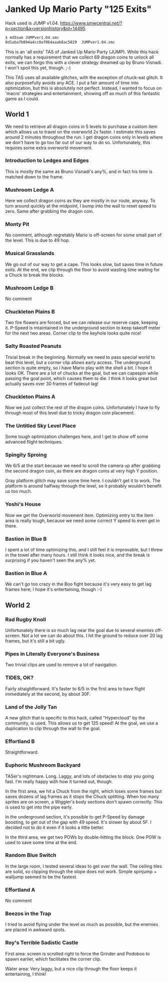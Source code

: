 # Janked Up Mario Party "125 Exits"

Hack used is JUMP v1.04. https://www.smwcentral.net/?p=section&a=versionhistory&id=14495

```bash
$ md5sum JUMPver1.04.smc 
0d1aba7b094a4cc0af064aaab8ac5829  JUMPver1.04.smc
```

This is an 'all exits' TAS of Janked Up Mario Party (JUMP). While this hack normally has a requirement that we collect 69 dragon coins to unlock all exits, we can forgo this with a clever strategy dreamed up by Bruno Visnadi. I won't spoil this yet, though. ;-)

This TAS uses all available glitches, with the exception of chuck-eat glitch. It also purposefully avoids any ACE. I put a fair amount of time into optimization, but this is absolutely not perfect. Instead, I wanted to focus on 'macro' strategies and entertainment, showing off as much of this fantastic game as I could.

## World 1

We need to retrieve all dragon coins in 5 levels to purchase a custom item which allows us to travel on the overworld 2x faster. I estimate this saves around 2 minutes throughout the run. I get dragon coins only in levels where we don't have to go too far out of our way to do so. Unfortunately, this requires some extra overworld movement. 

### Introduction to Ledges and Edges

This is mostly the same as Bruno Visnadi's any%, and in fact his time is matched down to the frame.

### Mushroom Ledge A

Here we collect dragon coins as they are mostly in our route, anyway. To turn around quickly at the midpoint, I bump into the wall to reset speed to zero. Same after grabbing the dragon coin.

### Monty Pit

No comment, although regretably Mario is off-screen for some small part of the level. This is due to 49 hop.

### Musical Grasslands

We go out of our way to get a cape. This looks slow, but saves time 
in future exits. At the end, we clip through the floor to avoid 
wasting time waiting for a Chuck to break the blocks.

### Mushroom Ledge B

No comment

### Chuckleton Plains B

Two fire flowers are forced, but we can release our reserve cape, keeping it. P-Speed is mtaintained in the underground section to keep takeoff meter for the next two areas. Corner clip to the keyhole looks quite nice!
		
### Salty Roasted Peanuts

Trivial break in the beginning. Normally we need to pass special world to beat this level, but a corner clip allows early access. The underground section is quite empty, so I have Mario play with the shell a bit. I hope it looks OK. There are a lot of chucks at the goal, but we can capespin while passing the goal point, which causes them to die. I think it looks great but actually saves over 30 frames of fadeout lag!
		
### Chuckleton Plains A

Now we just collect the rest of the dragon coins. Unfortunately I have to fly through most of this level due to tricky dragon coin placement.

### The Untitled Sky Level Place

Some tough optimization challenges here, and I get to show off some advanced flight techniques.

### Spingity Sproing

We 6/5 at the start because we need to scroll the camera up after grabbing the second dragon coin, as there are dragon coins at very high Y position. 

Gray platform glitch may save some time here. I couldn't get it to work. The platform is around halfway through the level, so it probably wouldn't benefit us too much.

### Yoshi's House

Now we get the Overworld movement item. Optimizing entry to the item area is really tough, because we need some correct Y speed to even get in there.

### Bastion in Blue B

I spent a lot of time optimizing this, and I still feel it is improvable, but I threw in the towel after many hours. I still think it looks nice, and the break is surprising if you haven't seen the any% yet.

### Bastion in Blue A

We can't go too crazy in the Boo fight because it's very easy to get lag frames here; I hope it's entertaining, though :-)

## World 2

### Rad Rugby Knoll

Unfortunately there is so much lag near the goal due to several enemies off-screen. Not a lot we can do about this. I hit the ground to reduce over 20 lag frames, but it's still a bit ugly.

### Pipes in Literally Everyone's Business

Two trivial clips are used to remove a lot of navigation.

### TIDES, OK?

Fairly straightforward. It's faster to 6/5 in the first area to have flight immediately at the second, by about 30F.

### Land of the Jolly Tan

A new glitch that is specific to this hack, called "Hypercloud" by the community, is used. This allows us to get 125 speed! At the goal, we use a duplication to clip through the wall to the goal.

### Effortland B

Straightforward.

### Euphoric Mushroom Backyard

TASer's nightmare. Long. Laggy, and lots of obstacles to stop you going fast. I'm really happy with how it turned out, though.

In the first area, we hit a Chuck from the right, which loses some frames but saves dozens of lag frames as it stops the Chuck splitting. When too many sprites are on screen, a Wiggler's body sections don't spawn correctly. This is used to get into the pipe early.

In the underground section, it's possible to get P-Speed by damage boosting, to get out of the gap with 49 speed. It's slower by about 5F. I decided not to do it even if it looks a little better.

In the third area, we get two POWs by double-hitting the block. One POW is used to save some time at the end.

### Random Blue Switch

In the large room, I tested several ideas to get over the wall. The ceiling tiles are solid, so clipping through the slope does not work. Simple spinjump + walljump seemed to be the fastest.

### Effortland A

No comment 

### Beezos in the Trap

I tried to avoid flying under the level as much as possible, but the enemies are placed in awkward spots.

### Roy's Terrible Sadistic Castle

First area: screen is scrolled right to force the Grinder and Podoboo to spawn earlier, which facilitates the corner clip.

Water area: Very laggy, but a nice clip through the floor keeps it entertaining, I think!


		

